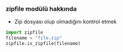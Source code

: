 ### zipfile modülü hakkında

+ Zip dosyası olup olmadığını kontrol etmek

```python
import zipfile
filename = "file.zip"
zipfile.is_zipfile(filename)

```

